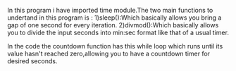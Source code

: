 In this program i have imported time module.The two main functions to undertand in this program is :
1)sleep():Which basically allows you bring a gap of one second for every iteration.
2)divmod():Which basically allows you to divide the input seconds into min:sec format like that of a usual timer.

In the code the countdown function has this while loop which runs until its value hasn't reached zero,allowing you to have a countdown timer for desired seconds.
